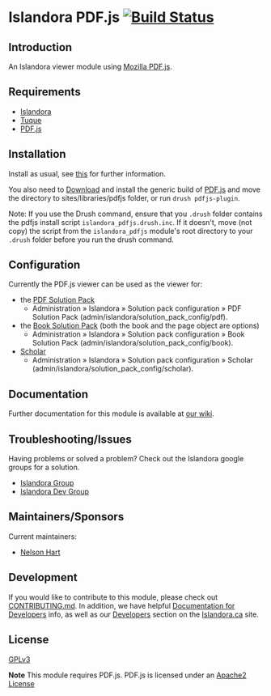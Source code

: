 # Islandora PDF.js [![Build Status](https://travis-ci.org/Islandora/islandora_pdfjs.png?branch=7.x)](https://travis-ci.org/islandora/islandora_pdfjs)

## Introduction

An Islandora viewer module using [Mozilla PDF.js](http://mozilla.github.io/pdf.js/).

## Requirements

* [Islandora](https://github.com/islandora/islandora)
* [Tuque](https://github.com/islandora/tuque)
* [PDF.js](http://mozilla.github.io/pdf.js/)

## Installation

Install as usual, see [this](https://drupal.org/documentation/install/modules-themes/modules-7) for further information.

You also need to [Download](http://mozilla.github.io/pdf.js/getting_started/#download) and install the generic build of [PDF.js](http://mozilla.github.io/pdf.js) and move the directory to sites/libraries/pdfjs folder, or run `drush pdfjs-plugin`. 

Note: If you use the Drush command, ensure that you `.drush` folder contains the pdfjs install script `islandora_pdfjs.drush.inc`. If it doesn't, move (not copy) the script from the `islandora_pdfjs` module's root directory to your `.drush` folder before you run the drush command.

## Configuration

Currently the PDF.js viewer can be used as the viewer for:

* the [PDF Solution Pack](https://github.com/Islandora/islandora_solution_pack_pdf) 
  * Administration » Islandora » Solution pack configuration » PDF Solution Pack (admin/islandora/solution_pack_config/pdf).
* the [Book Solution Pack](https://github.com/Islandora/islandora_solution_pack_book) (both the book and the page object are options)
  * Administration » Islandora » Solution pack configuration » Book Solution Pack (admin/islandora/solution_pack_config/book). 
* [Scholar](https://github.com/Islandora/islandora_scholar) 
  * Administration » Islandora » Solution pack configuration » Scholar (admin/islandora/solution_pack_config/scholar). 

## Documentation

Further documentation for this module is available at [our wiki](https://wiki.duraspace.org/display/ISLANDORA/Islandora+PDF.js).

## Troubleshooting/Issues

Having problems or solved a problem? Check out the Islandora google groups for a solution.

* [Islandora Group](https://groups.google.com/forum/?hl=en&fromgroups#!forum/islandora)
* [Islandora Dev Group](https://groups.google.com/forum/?hl=en&fromgroups#!forum/islandora-dev)

## Maintainers/Sponsors

Current maintainers:

* [Nelson Hart](https://github.com/nhart)

## Development

If you would like to contribute to this module, please check out [CONTRIBUTING.md](CONTRIBUTING.md). In addition, we have helpful [Documentation for Developers](https://github.com/Islandora/islandora/wiki#wiki-documentation-for-developers) info, as well as our [Developers](http://islandora.ca/developers) section on the [Islandora.ca](http://islandora.ca) site.

## License

[GPLv3](http://www.gnu.org/licenses/gpl-3.0.txt)


**Note** This module requires PDF.js. PDF.js is licensed under an [Apache2 License](https://github.com/mozilla/pdf.js/blob/master/LICENSE)
